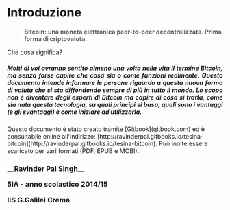 # Introduzione

> __Bitcoin: una moneta elettronica peer-to-peer decentralizzata. Prima forma di criptovaluta.__

Che cosa significa?

<h5 style="text-align: justify; font-style: italic">
Molti di voi avranno sentito almeno una volta nella vita il termine Bitcoin, ma senza forse capire che cosa sia o come funzioni realmente.
Questo documento intende informare le persone riguardo a questa nuova forma di valuta che si sta diffondendo sempre di più in tutto il mondo. Lo scopo non è diventare degli esperti di Bitcoin ma capire di cosa si tratta, come sia nata questa tecnologia, su quali principi si basa, quali sono i vantaggi (e gli svantaggi) e come iniziare ad utilizzarla.
</h5>
Questo documento è stato creato tramite [Gitbook](gitbook.com) ed è consultabile online all'indirizzo:  [http://ravinderpal.gitbooks.io/tesina-bitcoin](http://ravinderpal.gitbooks.io/tesina-bitcoin).
Può inolte essere scaricato per vari formati (PDF, EPUB e MOBI).

<h3>
__Ravinder Pal Singh__

__5IA__ - anno scolastico __2014/15__

__IIS G.Galilei Crema__

<h3>


